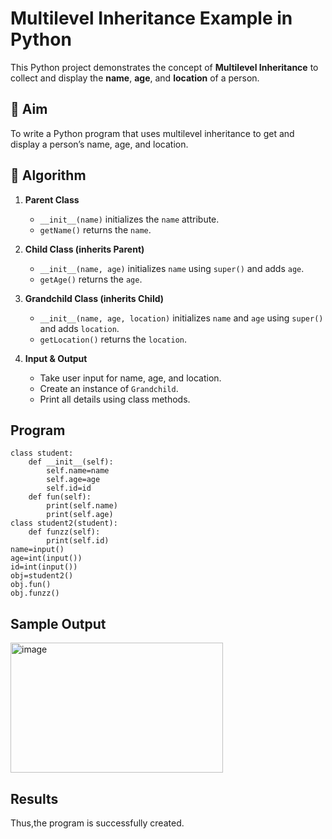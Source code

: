 # Multilevel Inheritance Example in Python

This Python project demonstrates the concept of **Multilevel Inheritance** to collect and display the **name**, **age**, and **location** of a person.

## 🎯 Aim

To write a Python program that uses multilevel inheritance to get and display a person’s name, age, and location.

## 🧠 Algorithm

1. **Parent Class**  
   - `__init__(name)` initializes the `name` attribute.  
   - `getName()` returns the `name`.

2. **Child Class (inherits Parent)**  
   - `__init__(name, age)` initializes `name` using `super()` and adds `age`.  
   - `getAge()` returns the `age`.

3. **Grandchild Class (inherits Child)**  
   - `__init__(name, age, location)` initializes `name` and `age` using `super()` and adds `location`.  
   - `getLocation()` returns the `location`.

4. **Input & Output**  
   - Take user input for name, age, and location.  
   - Create an instance of `Grandchild`.  
   - Print all details using class methods.

## Program
```
class student:
    def __init__(self):
        self.name=name
        self.age=age
        self.id=id
    def fun(self):
        print(self.name)
        print(self.age)
class student2(student):
    def funzz(self):
        print(self.id)
name=input()
age=int(input())
id=int(input())
obj=student2()
obj.fun()
obj.funzz()
```

## Sample Output
<img width="340" height="208" alt="image" src="https://github.com/user-attachments/assets/24a324d4-13d6-417f-8b32-98b1e8f71b78" />

## Results
Thus,the program is successfully created.

